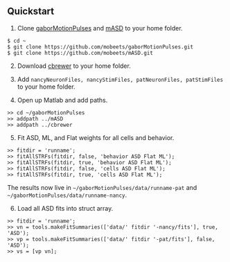 ## Quickstart

1) Clone [gaborMotionPulses](https://github.com/mobeets/gaborMotionPulses) and [mASD](https://github.com/mobeets/mASD) to your home folder.

```
$ cd ~
$ git clone https://github.com/mobeets/gaborMotionPulses.git
$ git clone https://github.com/mobeets/mASD.git
```

2) Download [cbrewer](http://www.mathworks.com/matlabcentral/fileexchange/34087-cbrewer---colorbrewer-schemes-for-matlab) to your home folder.

3) Add `nancyNeuronFiles, nancyStimFiles, patNeuronFiles, patStimFiles` to your home folder.

4) Open up Matlab and add paths.

```
>> cd ~/gaborMotionPulses
>> addpath ../mASD
>> addpath ../cbrewer
```

5) Fit ASD, ML, and Flat weights for all cells and behavior.

```
>> fitdir = 'runname';
>> fitAllSTRFs(fitdir, false, 'behavior ASD Flat ML');
>> fitAllSTRFs(fitdir, true, 'behavior ASD Flat ML');
>> fitAllSTRFs(fitdir, false, 'cells ASD Flat ML');
>> fitAllSTRFs(fitdir, true, 'cells ASD Flat ML');
```

The results now live in `~/gaborMotionPulses/data/runname-pat` and `~/gaborMotionPulses/data/runname-nancy`.

6) Load all ASD fits into struct array.

```
>> fitdir = 'runname';
>> vn = tools.makeFitSummaries(['data/' fitdir '-nancy/fits'], true, 'ASD');
>> vp = tools.makeFitSummaries(['data/' fitdir '-pat/fits'], false, 'ASD');
>> vs = [vp vn];
```
